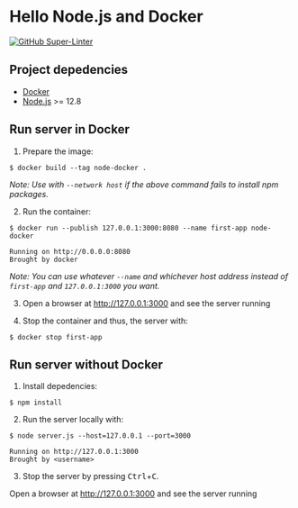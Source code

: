 Hello Node.js and Docker
========================

[![GitHub Super-Linter](https://github.com/gon1332/node-docker/workflows/Lint%20Code%20Base/badge.svg)](https://github.com/marketplace/actions/super-linter)

Project depedencies
-------------------
 * [Docker](https://www.docker.com/)
 * [Node.js](https://nodejs.org/en/) >= 12.8


Run server in Docker
--------------------

 1. Prepare the image:
 ```{shell}
 $ docker build --tag node-docker .
 ```
 *Note: Use with `--network host` if the above command fails to install npm packages.*

 2. Run the container:
 ```{shell}
 $ docker run --publish 127.0.0.1:3000:8080 --name first-app node-docker

 Running on http://0.0.0.0:8080
 Brought by docker
 ```

 *Note: You can use whatever `--name` and whichever host address instead of `first-app` and `127.0.0.1:3000` you want.*

 3. Open a browser at http://127.0.0.1:3000 and see the server running

 4. Stop the container and thus, the server with:
 ```{shell}
 $ docker stop first-app
 ```


Run server without Docker
-------------------------

 1. Install depedencies:
 ```{shell}
 $ npm install
 ```

 2. Run the server locally with:
 ```{shell}
 $ node server.js --host=127.0.0.1 --port=3000

 Running on http://127.0.0.1:3000
 Brought by <username>
 ```

 3. Stop the server by pressing <kbd>Ctrl</kbd>+<kbd>C</kbd>.

Open a browser at http://127.0.0.1:3000 and see the server running
